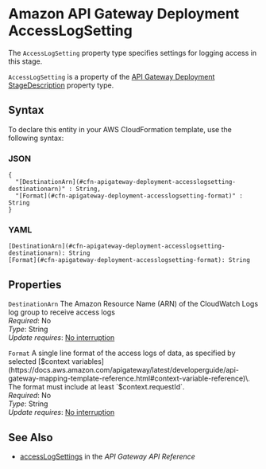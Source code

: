 # Amazon API Gateway Deployment AccessLogSetting<a name="aws-properties-apigateway-deployment-accesslogsetting"></a>

<a name="aws-properties-apigateway-deployment-accesslogsetting-description"></a>The `AccessLogSetting` property type specifies settings for logging access in this stage\.

<a name="aws-properties-apigateway-deployment-accesslogsetting-inheritance"></a> `AccessLogSetting` is a property of the [API Gateway Deployment StageDescription](aws-properties-apigateway-deployment-stagedescription.md) property type\.

## Syntax<a name="aws-properties-apigateway-deployment-accesslogsetting-syntax"></a>

To declare this entity in your AWS CloudFormation template, use the following syntax:

### JSON<a name="aws-properties-apigateway-deployment-accesslogsetting-syntax.json"></a>

```
{
  "[DestinationArn](#cfn-apigateway-deployment-accesslogsetting-destinationarn)" : String,
  "[Format](#cfn-apigateway-deployment-accesslogsetting-format)" : String
}
```

### YAML<a name="aws-properties-apigateway-deployment-accesslogsetting-syntax.yaml"></a>

```
[DestinationArn](#cfn-apigateway-deployment-accesslogsetting-destinationarn): String
[Format](#cfn-apigateway-deployment-accesslogsetting-format): String
```

## Properties<a name="aws-properties-apigateway-deployment-accesslogsetting-properties"></a>

`DestinationArn`  <a name="cfn-apigateway-deployment-accesslogsetting-destinationarn"></a>
The Amazon Resource Name \(ARN\) of the CloudWatch Logs log group to receive access logs  
*Required*: No  
*Type*: String  
*Update requires*: [No interruption](using-cfn-updating-stacks-update-behaviors.md#update-no-interrupt)

`Format`  <a name="cfn-apigateway-deployment-accesslogsetting-format"></a>
A single line format of the access logs of data, as specified by selected [$context variables](https://docs.aws.amazon.com/apigateway/latest/developerguide/api-gateway-mapping-template-reference.html#context-variable-reference)\. The format must include at least `$context.requestId`\.  
*Required*: No  
*Type*: String  
*Update requires*: [No interruption](using-cfn-updating-stacks-update-behaviors.md#update-no-interrupt)

## See Also<a name="aws-properties-apigateway-deployment-accesslogsetting-seealso"></a>
+ [accessLogSettings](https://docs.aws.amazon.com/apigateway/api-reference/resource/stage/#accessLogSettings) in the *API Gateway API Reference*